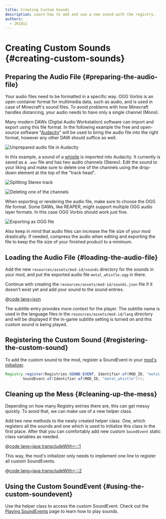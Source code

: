 ```yaml
---
title: Creating Custom Sounds
description: Learn how to add and use a new sound with the registry.
authors:
  - JR1811
---
```


# Creating Custom Sounds {#creating-custom-sounds}

## Preparing the Audio File {#preparing-the-audio-file}

Your audio files need to be formatted in a specific way. OGG Vorbis is an open container format for multimedia data, such as audio, and is used in case of Minecraft's sound files. To avoid problems with how Minecraft handles distancing, your audio needs to have only a single channel (Mono).

Many modern DAWs (Digital Audio Workstation) software can import and export using this file format. In the following example the free and open-source software "[Audacity](https://www.audacityteam.org/)" will be used to bring the audio file into the right format, however any other DAW should suffice as well.

![Unprepared audio file in Audacity](/assets/develop/sounds/custom_sounds_0.png)

In this example, a sound of a [whistle](https://freesound.org/people/strongbot/sounds/568995/) is imported into Audacity. It currently is saved as a `.wav` file and has two audio channels (Stereo). Edit the sound to your liking and make sure to delete one of the channels using the drop-down element at the top of the "track head".

![Splitting Stereo track](/assets/develop/sounds/custom_sounds_1.png)

![Deleting one of the channels](/assets/develop/sounds/custom_sounds_2.png)

When exporting or rendering the audio file, make sure to choose the OGG file format. Some DAWs, like REAPER, might support multiple OGG audio layer formats. In this case OGG Vorbis should work just fine.

![Exporting as OGG file](/assets/develop/sounds/custom_sounds_3.png)

Also keep in mind that audio files can increase the file size of your mod drastically. If needed, compress the audio when editing and exporting the file to keep the file size of your finished product to a minimum.

## Loading the Audio File {#loading-the-audio-file}

Add the new `resources/assets/mod-id/sounds` directory for the sounds in your mod, and put the exported audio file `metal_whistle.ogg` in there.

Continue with creating the `resources/assets/mod-id/sounds.json` file if it doesn't exist yet and add your sound to the sound entries.

@[code lang=json](@/reference/latest/src/main/resources/assets/fabric-docs-reference/sounds.json)

The subtitle entry provides more context for the player. The subtitle name is used in the language files in the `resources/assets/mod-id/lang` directory and will be displayed if the in-game subtitle setting is turned on and this custom sound is being played.

## Registering the Custom Sound {#registering-the-custom-sound}

To add the custom sound to the mod, register a SoundEvent in your [mod's initializer](./getting-started/project-structure#entrypoints).

```java
Registry.register(Registries.SOUND_EVENT, Identifier.of(MOD_ID, "metal_whistle"),
        SoundEvent.of(Identifier.of(MOD_ID, "metal_whistle")));
```

## Cleaning up the Mess {#cleaning-up-the-mess}

Depending on how many Registry entries there are, this can get messy quickly. To avoid that, we can make use of a new helper class.

Add two new methods to the newly created helper class. One, which registers all the sounds and one which is used to initialize this class in the first place. After that you can comfortably add new custom `SoundEvent` static class variables as needed.

@[code lang=java transcludeWith=:::1](@/reference/latest/src/main/java/com/example/docs/sound/CustomSounds.java)

This way, the mod's initializer only needs to implement one line to register all custom SoundEvents.

@[code lang=java transcludeWith=:::2](@/reference/latest/src/main/java/com/example/docs/sound/FabricDocsReferenceSounds.java)

## Using the Custom SoundEvent {#using-the-custom-soundevent}

Use the helper class to access the custom SoundEvent. Check out the [Playing SoundEvents](./using-sounds) page to learn how to play sounds.
